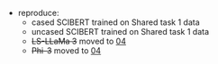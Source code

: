 * reproduce:
    * cased SCIBERT trained on Shared task 1 data
    * uncased SCIBERT trained on Shared task 1 data
    * ~~LS-LLaMa 3~~ moved to [04](../04-lsllama/)
    * ~~Phi-3~~ moved to [04](../04-lsllama/)
